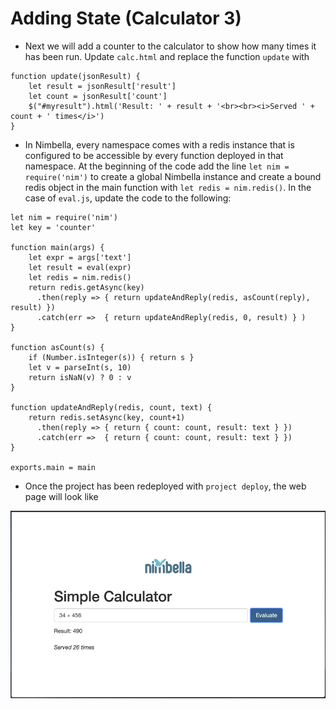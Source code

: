 # Adding State (Calculator 3)
- Next we will add a counter to the calculator to show how many times it has been run.  Update `calc.html` and replace the function `update` with 

```
function update(jsonResult) {
    let result = jsonResult['result']
    let count = jsonResult['count']
    $("#myresult").html('Result: ' + result + '<br><br><i>Served ' + count + ' times</i>')
}

```

- In Nimbella, every namespace comes with a redis instance that is configured to be accessible by every function deployed in that namespace.  At the beginning of the code add the line `let nim = require('nim')` to create a global Nimbella instance and create a bound redis object in the main function with `let redis = nim.redis()`.  In the case of `eval.js`, update the code to the following:

```
let nim = require('nim')
let key = 'counter'

function main(args) {
    let expr = args['text']
    let result = eval(expr)
    let redis = nim.redis()
    return redis.getAsync(key)
      .then(reply => { return updateAndReply(redis, asCount(reply), result) })
      .catch(err =>  { return updateAndReply(redis, 0, result) } )
}

function asCount(s) {
    if (Number.isInteger(s)) { return s }
    let v = parseInt(s, 10)
    return isNaN(v) ? 0 : v
}

function updateAndReply(redis, count, text) {
    return redis.setAsync(key, count+1)
      .then(reply => { return { count: count, result: text } })
      .catch(err =>  { return { count: count, result: text } })
}

exports.main = main
```

- Once the project has been redeployed with `project deploy`, the web page will look like

<img src="./calc7.png" height=300px>
